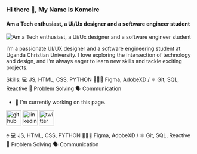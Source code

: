 ### Hi there 👋, My Name is Komoire 
#### Am a Tech enthusiast, a Ui/Ux designer and a software engineer student
![Am a Tech enthusiast, a Ui/Ux designer and a software engineer student](https://arturssmirnovs.github.io/github-profile-readme-generator/images/banner.png)

I’m a passionate UI/UX designer and a software engineering student at Uganda Christian University. I love exploring the intersection of technology and design, and I’m always eager to learn new skills and tackle exciting projects.

Skills: 💻 JS, HTML, CSS, PYTHON  👨🏾‍💻 Figma, AdobeXD /  ⚛️ Git, SQL, Reactive 🧠 Problem Solving  🗣️ Communication

- 🔭 I’m currently working on this page. 


[<img src='https://cdn.jsdelivr.net/npm/simple-icons@3.0.1/icons/github.svg' alt='github' height='40'>](https://github.com/komoire)  [<img src='https://cdn.jsdelivr.net/npm/simple-icons@3.0.1/icons/linkedin.svg' alt='linkedin' height='40'>](https://www.linkedin.com/in/komoireashiraf/)  [<img src='https://cdn.jsdelivr.net/npm/simple-icons@3.0.1/icons/twitter.svg' alt='twitter' height='40'>](https://twitter.com/komoireashiraf)  

e 
💻 JS, HTML, CSS, PYTHON 
👨🏾‍💻 Figma, AdobeXD / 
⚛️ Git, SQL, Reactive
🧠 Problem Solving 
🗣️ Communication





